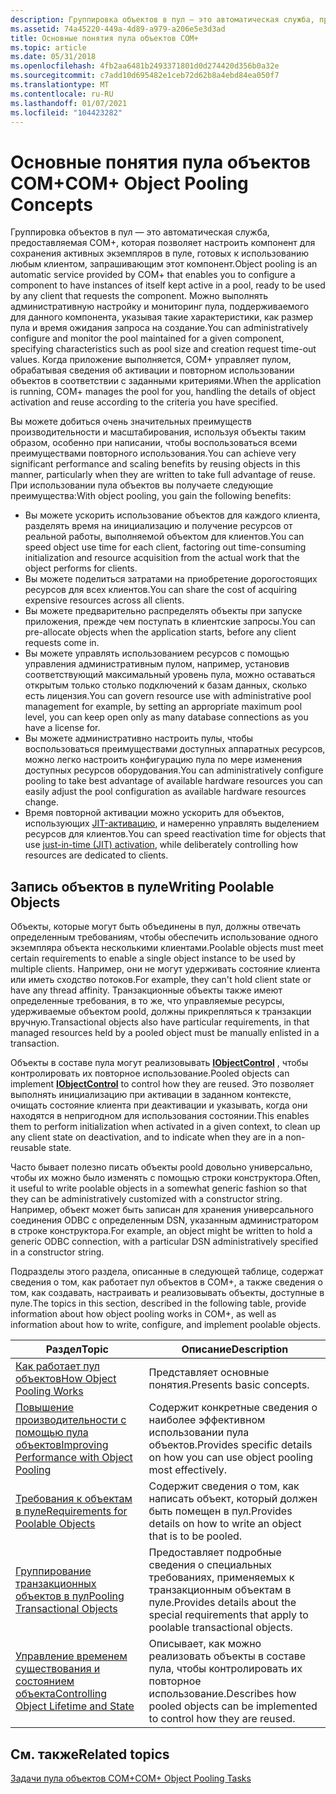 ```yaml
---
description: Группировка объектов в пул — это автоматическая служба, предоставляемая COM+, которая позволяет настроить компонент для сохранения активных экземпляров в пуле, готовых к использованию любым клиентом, запрашивающим этот компонент.
ms.assetid: 74a45220-449a-4d89-a979-a206e5e3d3ad
title: Основные понятия пула объектов COM+
ms.topic: article
ms.date: 05/31/2018
ms.openlocfilehash: 4fb2aa6481b2493371801d0d274420d356b0a32e
ms.sourcegitcommit: c7add10d695482e1ceb72d62b8a4ebd84ea050f7
ms.translationtype: MT
ms.contentlocale: ru-RU
ms.lasthandoff: 01/07/2021
ms.locfileid: "104423282"
---
```

# <a name="com-object-pooling-concepts"></a><span data-ttu-id="9ff1b-103">Основные понятия пула объектов COM+</span><span class="sxs-lookup"><span data-stu-id="9ff1b-103">COM+ Object Pooling Concepts</span></span>

<span data-ttu-id="9ff1b-104">Группировка объектов в пул — это автоматическая служба, предоставляемая COM+, которая позволяет настроить компонент для сохранения активных экземпляров в пуле, готовых к использованию любым клиентом, запрашивающим этот компонент.</span><span class="sxs-lookup"><span data-stu-id="9ff1b-104">Object pooling is an automatic service provided by COM+ that enables you to configure a component to have instances of itself kept active in a pool, ready to be used by any client that requests the component.</span></span> <span data-ttu-id="9ff1b-105">Можно выполнять административную настройку и мониторинг пула, поддерживаемого для данного компонента, указывая такие характеристики, как размер пула и время ожидания запроса на создание.</span><span class="sxs-lookup"><span data-stu-id="9ff1b-105">You can administratively configure and monitor the pool maintained for a given component, specifying characteristics such as pool size and creation request time-out values.</span></span> <span data-ttu-id="9ff1b-106">Когда приложение выполняется, COM+ управляет пулом, обрабатывая сведения об активации и повторном использовании объектов в соответствии с заданными критериями.</span><span class="sxs-lookup"><span data-stu-id="9ff1b-106">When the application is running, COM+ manages the pool for you, handling the details of object activation and reuse according to the criteria you have specified.</span></span>

<span data-ttu-id="9ff1b-107">Вы можете добиться очень значительных преимуществ производительности и масштабирования, используя объекты таким образом, особенно при написании, чтобы воспользоваться всеми преимуществами повторного использования.</span><span class="sxs-lookup"><span data-stu-id="9ff1b-107">You can achieve very significant performance and scaling benefits by reusing objects in this manner, particularly when they are written to take full advantage of reuse.</span></span> <span data-ttu-id="9ff1b-108">При использовании пула объектов вы получаете следующие преимущества:</span><span class="sxs-lookup"><span data-stu-id="9ff1b-108">With object pooling, you gain the following benefits:</span></span>

-   <span data-ttu-id="9ff1b-109">Вы можете ускорить использование объектов для каждого клиента, разделять время на инициализацию и получение ресурсов от реальной работы, выполняемой объектом для клиентов.</span><span class="sxs-lookup"><span data-stu-id="9ff1b-109">You can speed object use time for each client, factoring out time-consuming initialization and resource acquisition from the actual work that the object performs for clients.</span></span>
-   <span data-ttu-id="9ff1b-110">Вы можете поделиться затратами на приобретение дорогостоящих ресурсов для всех клиентов.</span><span class="sxs-lookup"><span data-stu-id="9ff1b-110">You can share the cost of acquiring expensive resources across all clients.</span></span>
-   <span data-ttu-id="9ff1b-111">Вы можете предварительно распределять объекты при запуске приложения, прежде чем поступать в клиентские запросы.</span><span class="sxs-lookup"><span data-stu-id="9ff1b-111">You can pre-allocate objects when the application starts, before any client requests come in.</span></span>
-   <span data-ttu-id="9ff1b-112">Вы можете управлять использованием ресурсов с помощью управления административным пулом, например, установив соответствующий максимальный уровень пула, можно оставаться открытым только столько подключений к базам данных, сколько есть лицензия.</span><span class="sxs-lookup"><span data-stu-id="9ff1b-112">You can govern resource use with administrative pool management for example, by setting an appropriate maximum pool level, you can keep open only as many database connections as you have a license for.</span></span>
-   <span data-ttu-id="9ff1b-113">Вы можете административно настроить пулы, чтобы воспользоваться преимуществами доступных аппаратных ресурсов, можно легко настроить конфигурацию пула по мере изменения доступных ресурсов оборудования.</span><span class="sxs-lookup"><span data-stu-id="9ff1b-113">You can administratively configure pooling to take best advantage of available hardware resources you can easily adjust the pool configuration as available hardware resources change.</span></span>
-   <span data-ttu-id="9ff1b-114">Время повторной активации можно ускорить для объектов, использующих [JIT-активацию](com--just-in-time-activation.md), и намеренно управлять выделением ресурсов для клиентов.</span><span class="sxs-lookup"><span data-stu-id="9ff1b-114">You can speed reactivation time for objects that use [just-in-time (JIT) activation](com--just-in-time-activation.md), while deliberately controlling how resources are dedicated to clients.</span></span>

## <a name="writing-poolable-objects"></a><span data-ttu-id="9ff1b-115">Запись объектов в пуле</span><span class="sxs-lookup"><span data-stu-id="9ff1b-115">Writing Poolable Objects</span></span>

<span data-ttu-id="9ff1b-116">Объекты, которые могут быть объединены в пул, должны отвечать определенным требованиям, чтобы обеспечить использование одного экземпляра объекта несколькими клиентами.</span><span class="sxs-lookup"><span data-stu-id="9ff1b-116">Poolable objects must meet certain requirements to enable a single object instance to be used by multiple clients.</span></span> <span data-ttu-id="9ff1b-117">Например, они не могут удерживать состояние клиента или иметь сходство потоков.</span><span class="sxs-lookup"><span data-stu-id="9ff1b-117">For example, they can't hold client state or have any thread affinity.</span></span> <span data-ttu-id="9ff1b-118">Транзакционные объекты также имеют определенные требования, в то же, что управляемые ресурсы, удерживаемые объектом poold, должны прикрепляться к транзакции вручную.</span><span class="sxs-lookup"><span data-stu-id="9ff1b-118">Transactional objects also have particular requirements, in that managed resources held by a pooled object must be manually enlisted in a transaction.</span></span>

<span data-ttu-id="9ff1b-119">Объекты в составе пула могут реализовывать [**IObjectControl**](/windows/desktop/api/ComSvcs/nn-comsvcs-iobjectcontrol) , чтобы контролировать их повторное использование.</span><span class="sxs-lookup"><span data-stu-id="9ff1b-119">Pooled objects can implement [**IObjectControl**](/windows/desktop/api/ComSvcs/nn-comsvcs-iobjectcontrol) to control how they are reused.</span></span> <span data-ttu-id="9ff1b-120">Это позволяет выполнять инициализацию при активации в заданном контексте, очищать состояние клиента при деактивации и указывать, когда они находятся в непригодном для использования состоянии.</span><span class="sxs-lookup"><span data-stu-id="9ff1b-120">This enables them to perform initialization when activated in a given context, to clean up any client state on deactivation, and to indicate when they are in a non-reusable state.</span></span>

<span data-ttu-id="9ff1b-121">Часто бывает полезно писать объекты poold довольно универсально, чтобы их можно было изменять с помощью строки конструктора.</span><span class="sxs-lookup"><span data-stu-id="9ff1b-121">Often, it useful to write poolable objects in a somewhat generic fashion so that they can be administratively customized with a constructor string.</span></span> <span data-ttu-id="9ff1b-122">Например, объект может быть записан для хранения универсального соединения ODBC с определенным DSN, указанным администратором в строке конструктора.</span><span class="sxs-lookup"><span data-stu-id="9ff1b-122">For example, an object might be written to hold a generic ODBC connection, with a particular DSN administratively specified in a constructor string.</span></span>

<span data-ttu-id="9ff1b-123">Подразделы этого раздела, описанные в следующей таблице, содержат сведения о том, как работает пул объектов в COM+, а также сведения о том, как создавать, настраивать и реализовывать объекты, доступные в пуле.</span><span class="sxs-lookup"><span data-stu-id="9ff1b-123">The topics in this section, described in the following table, provide information about how object pooling works in COM+, as well as information about how to write, configure, and implement poolable objects.</span></span>



| <span data-ttu-id="9ff1b-124">Раздел</span><span class="sxs-lookup"><span data-stu-id="9ff1b-124">Topic</span></span>                                                                                                 | <span data-ttu-id="9ff1b-125">Описание</span><span class="sxs-lookup"><span data-stu-id="9ff1b-125">Description</span></span>                                                                                              |
|-------------------------------------------------------------------------------------------------------|----------------------------------------------------------------------------------------------------------|
| [<span data-ttu-id="9ff1b-126">Как работает пул объектов</span><span class="sxs-lookup"><span data-stu-id="9ff1b-126">How Object Pooling Works</span></span>](how-object-pooling-works.md)<br/>                                   | <span data-ttu-id="9ff1b-127">Представляет основные понятия.</span><span class="sxs-lookup"><span data-stu-id="9ff1b-127">Presents basic concepts.</span></span><br/>                                                                      |
| [<span data-ttu-id="9ff1b-128">Повышение производительности с помощью пула объектов</span><span class="sxs-lookup"><span data-stu-id="9ff1b-128">Improving Performance with Object Pooling</span></span>](improving-performance-with-object-pooling.md)<br/> | <span data-ttu-id="9ff1b-129">Содержит конкретные сведения о наиболее эффективном использовании пула объектов.</span><span class="sxs-lookup"><span data-stu-id="9ff1b-129">Provides specific details on how you can use object pooling most effectively.</span></span><br/>                 |
| [<span data-ttu-id="9ff1b-130">Требования к объектам в пуле</span><span class="sxs-lookup"><span data-stu-id="9ff1b-130">Requirements for Poolable Objects</span></span>](requirements-for-poolable-objects.md)<br/>                 | <span data-ttu-id="9ff1b-131">Содержит сведения о том, как написать объект, который должен быть помещен в пул.</span><span class="sxs-lookup"><span data-stu-id="9ff1b-131">Provides details on how to write an object that is to be pooled.</span></span><br/>                              |
| [<span data-ttu-id="9ff1b-132">Группирование транзакционных объектов в пул</span><span class="sxs-lookup"><span data-stu-id="9ff1b-132">Pooling Transactional Objects</span></span>](pooling-transactional-objects.md)<br/>                         | <span data-ttu-id="9ff1b-133">Предоставляет подробные сведения о специальных требованиях, применяемых к транзакционным объектам в пуле.</span><span class="sxs-lookup"><span data-stu-id="9ff1b-133">Provides details about the special requirements that apply to poolable transactional objects.</span></span><br/> |
| [<span data-ttu-id="9ff1b-134">Управление временем существования и состоянием объекта</span><span class="sxs-lookup"><span data-stu-id="9ff1b-134">Controlling Object Lifetime and State</span></span>](controlling-object-lifetime-and-state.md)<br/>         | <span data-ttu-id="9ff1b-135">Описывает, как можно реализовать объекты в составе пула, чтобы контролировать их повторное использование.</span><span class="sxs-lookup"><span data-stu-id="9ff1b-135">Describes how pooled objects can be implemented to control how they are reused.</span></span><br/>               |



 

## <a name="related-topics"></a><span data-ttu-id="9ff1b-136">См. также</span><span class="sxs-lookup"><span data-stu-id="9ff1b-136">Related topics</span></span>

<dl> <dt>

[<span data-ttu-id="9ff1b-137">Задачи пула объектов COM+</span><span class="sxs-lookup"><span data-stu-id="9ff1b-137">COM+ Object Pooling Tasks</span></span>](com--object-pooling-tasks.md)
</dt> </dl>

 

 




